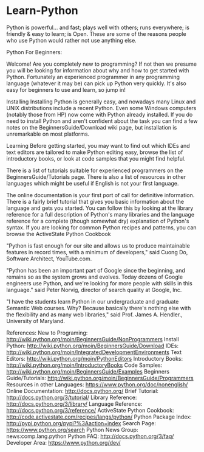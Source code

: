 # Learn-Python

Python is powerful... and fast;
plays well with others;
runs everywhere;
is friendly & easy to learn;
is Open.
These are some of the reasons people who use Python would rather not use anything else.

Python For Beginners:

Welcome! Are you completely new to programming? If not then we presume you will be looking for information about why and how to get started with Python. Fortunately an experienced programmer in any programming language (whatever it may be) can pick up Python very quickly. It's also easy for beginners to use and learn, so jump in!

Installing
Installing Python is generally easy, and nowadays many Linux and UNIX distributions include a recent Python. Even some Windows computers (notably those from HP) now come with Python already installed. If you do need to install Python and aren't confident about the task you can find a few notes on the BeginnersGuide/Download wiki page, but installation is unremarkable on most platforms.

Learning
Before getting started, you may want to find out which IDEs and text editors are tailored to make Python editing easy, browse the list of introductory books, or look at code samples that you might find helpful.

There is a list of tutorials suitable for experienced programmers on the BeginnersGuide/Tutorials page. There is also a list of resources in other languages which might be useful if English is not your first language.

The online documentation is your first port of call for definitive information. There is a fairly brief tutorial that gives you basic information about the language and gets you started. You can follow this by looking at the library reference for a full description of Python's many libraries and the language reference for a complete (though somewhat dry) explanation of Python's syntax. If you are looking for common Python recipes and patterns, you can browse the ActiveState Python Cookbook

"Python is fast enough for our site and allows us to produce maintainable features in record times, with a minimum of developers," said Cuong Do, Software Architect, YouTube.com.

"Python has been an important part of Google since the beginning, and remains so as the system grows and evolves. Today dozens of Google engineers use Python, and we're looking for more people with skills in this language." said Peter Norvig, director of search quality at Google, Inc.

"I have the students learn Python in our undergraduate and graduate Semantic Web courses. Why? Because basically there's nothing else with the flexibility and as many web libraries," said Prof. James A. Hendler., University of Maryland.

References:
New to Programing: http://wiki.python.org/moin/BeginnersGuide/NonProgrammers
Install Python: http://wiki.python.org/moin/BeginnersGuide/Download
IDEs: http://wiki.python.org/moin/IntegratedDevelopmentEnvironments
Text Editors: http://wiki.python.org/moin/PythonEditors
Introductory Books: http://wiki.python.org/moin/IntroductoryBooks
Code Samples: http://wiki.python.org/moin/BeginnersGuide/Examples
Beginners Guide/Tutorials: http://wiki.python.org/moin/BeginnersGuide/Programmers
Resources in other Languages: https://www.python.org/doc/nonenglish/
Online Documentation: http://docs.python.org/
Brief Tutorial: http://docs.python.org/3/tutorial/
Library Reference: http://docs.python.org/3/library/
Language Reference: http://docs.python.org/3/reference/
ActiveState Python Cookbook: http://code.activestate.com/recipes/langs/python/
Python Package Index: http://pypi.python.org/pypi?%3Aaction=index
Search Page: https://www.python.org/search
Python News Group: news:comp.lang.python
Python FAQ: http://docs.python.org/3/faq/
Developer Area: https://www.python.org/dev/
